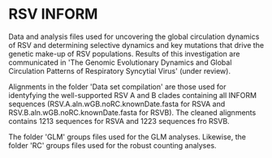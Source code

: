 # RSV INFORM

Data and analysis files used for uncovering the global circulation dynamics of RSV and determining selective dynamics and key mutations that drive the genetic make-up of RSV populations. Results of this investigation are communicated in 'The Genomic Evolutionary Dynamics and Global Circulation Patterns of Respiratory Syncytial Virus' (under review). 

Alignments in the folder 'Data set compilation' are those used for identyfying the well-supported RSV A and B clades containing all INFORM sequences (RSV.A.aln.wGB.noRC.knownDate.fasta for RSVA and RSV.B.aln.wGB.noRC.knownDate.fasta for RSVB). The cleaned alignments contains 1213 sequences for RSVA and 1223 sequences fro RSVB.

The folder 'GLM' groups files used for the GLM analyses. Likewise, the folder 'RC' groups files used for the robust counting analyses. 

